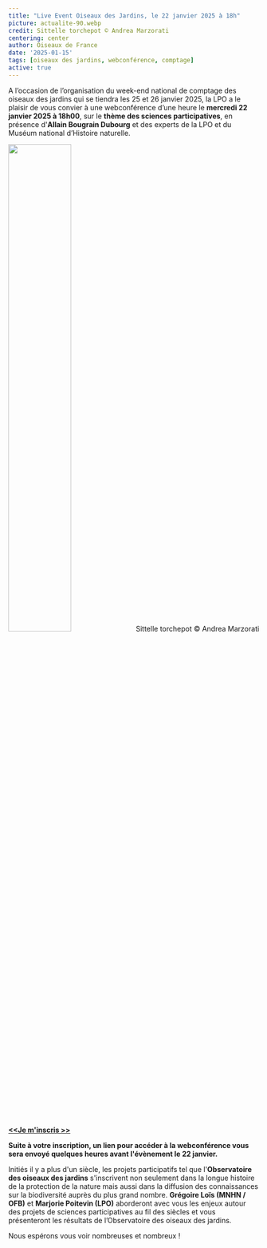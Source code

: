 ```yaml
---
title: "Live Event Oiseaux des Jardins, le 22 janvier 2025 à 18h"
picture: actualite-90.webp
credit: Sittelle torchepot © Andrea Marzorati
centering: center
author: Oiseaux de France
date: '2025-01-15'
tags: [oiseaux des jardins, webconférence, comptage]
active: true
---
```


A l’occasion de l’organisation du week-end national de comptage des oiseaux des jardins qui se tiendra les 25 et 26 janvier 2025, la LPO a le plaisir de vous convier à une webconférence d’une heure le **mercredi 22 janvier 2025 à 18h00**, sur le **thème des sciences participatives**, en présence d'**Allain Bougrain Dubourg** et des experts de la LPO et du Muséum national d’Histoire naturelle.

<img class="InformativePagePicture" style="width: 50%" src="/news/actualite-90.webp"/>
<span class="InformativePagePictureLegend">Sittelle torchepot © Andrea Marzorati</span>


**[<<Je m'inscris >>](https://forms.office.com/e/zdKJS99Wn2)**

**Suite à votre inscription, un lien pour accéder à la webconférence vous sera envoyé quelques heures avant l'évènement le 22 janvier.**

Initiés il y a plus d'un siècle, les projets participatifs tel que l'**Observatoire des oiseaux des jardins** s'inscrivent non seulement dans la longue histoire de la protection de la nature mais aussi dans la diffusion des connaissances sur la biodiversité auprès du plus grand nombre. **Grégoire Loïs (MNHN / OFB)** et **Marjorie Poitevin (LPO)** aborderont avec vous les enjeux autour des projets de sciences participatives au fil des siècles et vous présenteront les résultats de l’Observatoire des oiseaux des jardins.

Nous espérons vous voir nombreuses et nombreux !


